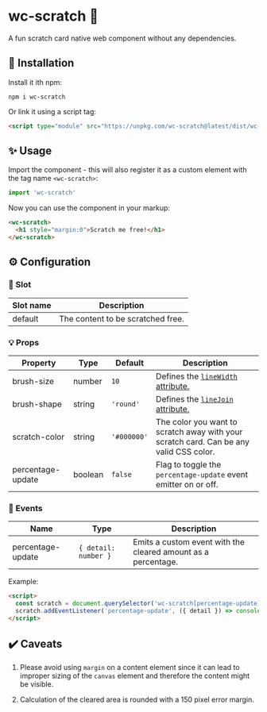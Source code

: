 # wc-scratch 🧽

A fun scratch card native web component without any dependencies.

## 🎉 Installation

Install it ith npm:

```
npm i wc-scratch
```

Or link it using a script tag:

```html
<script type="module" src="https://unpkg.com/wc-scratch@latest/dist/wc-scratch.js"></script>
```

## ✨ Usage

Import the component - this will also register it as a custom element with the tag name `<wc-scratch>`:

```ts
import 'wc-scratch'
```

Now you can use the component in your markup:

```html
<wc-scratch>
  <h1 style="margin:0">Scratch me free!</h1>
</wc-scratch>
```

## ⚙️ Configuration

### 🎰 Slot

| Slot name | Description |
|-----------|-------------|
| default | The content to be scratched free. |

### 💡 Props

| Property | Type | Default | Description |
|----------|------|---------|-------------|
| brush-size | number | `10` | Defines the [`lineWidth` attribute.](https://developer.mozilla.org/en-US/docs/Web/API/CanvasRenderingContext2D/lineWidth) |
| brush-shape | string | `'round'` | Defines the [`lineJoin` attribute.](https://developer.mozilla.org/en-US/docs/Web/API/CanvasRenderingContext2D/lineJoin) |
| scratch-color | string | `'#000000'` | The color you want to scratch away with your scratch card. Can be any valid CSS color.
| percentage-update | boolean | `false` | Flag to toggle the `percentage-update` event emitter on or off. |

### 🎈 Events

| Name | Type | Description |
|------|------|-------------|
| percentage-update | `{ detail: number }` | Emits a custom event with the cleared amount as a percentage. |

Example:

```html
<script>
  const scratch = document.querySelector('wc-scratch[percentage-update]')
  scratch.addEventListener('percentage-update', ({ detail }) => console.log(detail))
</script>
```

## ✔️ Caveats 

1. Please avoid using `margin` on a content element since it can lead to improper sizing of the `canvas` element and therefore the content might be visible.

2. Calculation of the cleared area is rounded with a 150 pixel error margin.
